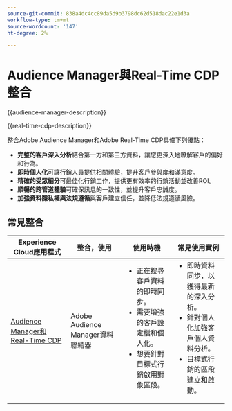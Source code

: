 ```yaml
---
source-git-commit: 838a4dc4cc89da5d9b3798dc62d518dac22e1d3a
workflow-type: tm+mt
source-wordcount: '147'
ht-degree: 2%

---
```



# Audience Manager與Real-Time CDP整合

{{audience-manager-description}}

{{real-time-cdp-description}}

整合Adobe Audience Manager和Adobe Real-Time CDP具備下列優點：

+ **完整的客戶深入分析**&#x200B;結合第一方和第三方資料，讓您更深入地瞭解客戶的偏好和行為。
+ **即時個人化**&#x200B;可讓行銷人員提供相關體驗，提升客戶參與度和滿意度。
+ **精確的受眾細分**&#x200B;可最佳化行銷工作，提供更有效率的行銷活動並改善ROI。
+ **順暢的跨管道體驗**&#x200B;可確保訊息的一致性，並提升客戶忠誠度。
+ **加強資料隱私權與法規遵循**&#x200B;與客戶建立信任，並降低法規遵循風險。

## 常見整合

<table>
    <thead>
        <tr>
            <th>Experience Cloud應用程式</th>
            <th>整合，使用</th>
            <th>使用時機</th>
            <th>常見使用實例</th>
        </tr>
    </thead>
    <tbody>
        <tr>
            <td>
                <a href="https://experienceleague.adobe.com/docs/platform-learn/tutorials/sources/ingest-data-from-aam.html" target="_blank" rel="noreferrer">Audience Manager和Real-Time CDP</a>
            </td>
            <td>Adobe Audience Manager資料聯結器</td>
            <td>
                <ul style="margin-top: 0;">
                    <li>正在搜尋客戶資料的即時同步。</li>
                    <li>需要增強的客戶設定檔和個人化。</li>
                    <li>想要針對目標式行銷啟用對象區段。</li>
                </ul>
            </td>
            <td>
                <ul style="margin-top: 0;">
                    <li>即時資料同步，以獲得最新的深入分析。</li>
                    <li>針對個人化加強客戶個人資料分析。</li>
                    <li>目標式行銷的區段建立和啟動。</li>
                </ul>
            </td>
        </tr>
    </tbody>
</table>
